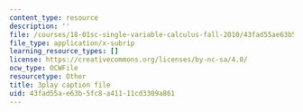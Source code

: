 ```yaml
---
content_type: resource
description: ''
file: /courses/18-01sc-single-variable-calculus-fall-2010/43fad55ae63b5fc8a41111cd3309a861_7K1sB05pE0A.vtt
file_type: application/x-subrip
learning_resource_types: []
license: https://creativecommons.org/licenses/by-nc-sa/4.0/
ocw_type: OCWFile
resourcetype: Other
title: 3play caption file
uid: 43fad55a-e63b-5fc8-a411-11cd3309a861
---
```


